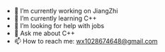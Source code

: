 - 🔭 I’m currently working on JiangZhi
- 🌱 I’m currently learning C++
- 🤔 I’m looking for help with jobs
- 💬 Ask me about C++
- 📫 How to reach me: wx1028674648@gmail.com
